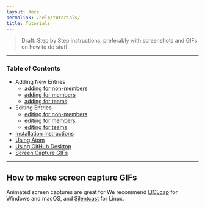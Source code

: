 ```yaml
---
layout: docs
permalink: /help/tutorials/
title: Tutorials
---
```


> Draft: Step by Step instructions, preferably with screenshots and GIFs on how to do stuff

---

### Table of Contents

- Adding New Entries
  - [adding for non-members](/help/tutorials/add-entry/)
  - [adding for members](/help/tutorials/add-entry-members/)
  - [adding for teams](/help/tutorials/add-entry-teams/)
- Editing Entries
  - [editing for non-members](/help/tutorials/edit-entry/)
  - [editing for members](/help/tutorials/edit-entry-members/)
  - [editing for teams](/help/tutorials/edit-entry-teams/)
- [Installation Instructions](/help/tutorials/install/)
- [Using Atom](/help/tutorials/using-atom/)
- [Using GitHub Desktop](/help/tutorials/using-githubdesktop/)
- [Screen Capture GIFs](#How-to-make-screen-capture-GIFs)

---


## How to make screen capture GIFs
Animated screen captures are great for
We recommend [LICEcap] for <i class="fa fa-windows"></i> Windows and <i class="fa fa-apple"></i> macOS, and [Silentcast] for <i class="fa fa-linux"></i> Linux.


[LICEcap]: http://www.cockos.com/licecap/
[Silentcast]: https://github.com/colinkeenan/silentcast
